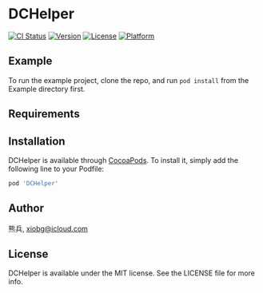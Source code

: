 # DCHelper

[![CI Status](https://img.shields.io/travis/熊兵/DCHelper.svg?style=flat)](https://travis-ci.org/熊兵/DCHelper)
[![Version](https://img.shields.io/cocoapods/v/DCHelper.svg?style=flat)](https://cocoapods.org/pods/DCHelper)
[![License](https://img.shields.io/cocoapods/l/DCHelper.svg?style=flat)](https://cocoapods.org/pods/DCHelper)
[![Platform](https://img.shields.io/cocoapods/p/DCHelper.svg?style=flat)](https://cocoapods.org/pods/DCHelper)

## Example

To run the example project, clone the repo, and run `pod install` from the Example directory first.

## Requirements

## Installation

DCHelper is available through [CocoaPods](https://cocoapods.org). To install
it, simply add the following line to your Podfile:

```ruby
pod 'DCHelper'
```

## Author

熊兵, xiobg@icloud.com

## License

DCHelper is available under the MIT license. See the LICENSE file for more info.
